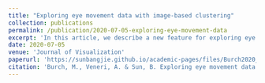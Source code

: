 ```yaml
---
title: "Exploring eye movement data with image-based clustering"
collection: publications
permalink: /publication/2020-07-05-exploring-eye-movement-data
excerpt: 'In this article, we describe a new feature for exploring eye movement data based on image-based clustering. To reach this goal, visual attention is taken into account to compute a list of thumbnail images from the presented stimulus. These thumbnails carry information about visual scanning strategies, but showing them just in a space-filling and unordered fashion does not support the detection of patterns over space, time, or study participants. In this article, we present an enhancement of the EyeCloud approach that is based on standard word cloud layouts adapted to image thumbnails by exploiting image information to cluster and group the thumbnails that are visually attended. To also indicate the temporal sequence of the thumbnails, we add color-coded links and further visual features to dig deeper in the visual attention data. The usefulness of the technique is illustrated by applying it to eye movement data from a formerly conducted eye tracking experiment investigating route finding tasks in public transport maps. Finally, we discuss limitations and scalability issues of the approach.'
date: 2020-07-05
venue: 'Journal of Visualization'
paperurl: 'https://sunbangjie.github.io/academic-pages/files/Burch2020_Article_ExploringEyeMovementDataWithIm.pdf'
citation: 'Burch, M., Veneri, A. & Sun, B. Exploring eye movement data with image-based clustering. J Vis 23, 677–694 (2020). https://doi-org.libproxy1.nus.edu.sg/10.1007/s12650-020-00656-9'
---
```

